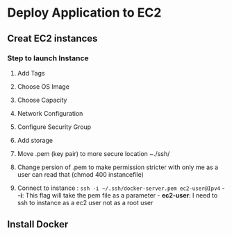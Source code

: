 # Deploy Application to EC2 
## Creat EC2 instances
### Step to launch Instance
  1. Add Tags
  2. Choose OS Image 
  3. Choose Capacity
  4. Network Configuration
  5. Configure Security Group 
  6. Add storage 

  1. Move .pem (key pair) to more secure location ~./ssh/
  2. Change persion of .pem to make permission stricter with only me as a user can read that (chmod 400 instancefile)
  3. Connect to instance : `ssh -i ~/.ssh/docker-server.pem ec2-user@Ipv4`
    - **-i**: This flag will take the pem file as a parameter
    - **ec2-user**: I need to ssh to instance as a ec2 user not as a root user

## Install Docker
